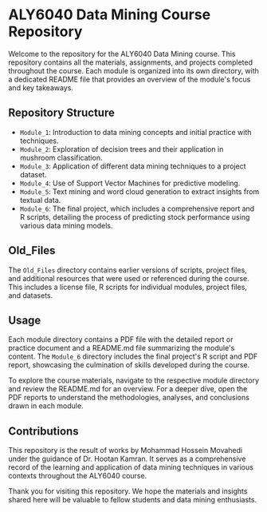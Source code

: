 # ALY6040 Data Mining Course Repository

Welcome to the repository for the ALY6040 Data Mining course. This repository contains all the materials, assignments, and projects completed throughout the course. Each module is organized into its own directory, with a dedicated README file that provides an overview of the module's focus and key takeaways.

## Repository Structure

- `Module_1`: Introduction to data mining concepts and initial practice with techniques.
- `Module_2`: Exploration of decision trees and their application in mushroom classification.
- `Module_3`: Application of different data mining techniques to a project dataset.
- `Module_4`: Use of Support Vector Machines for predictive modeling.
- `Module_5`: Text mining and word cloud generation to extract insights from textual data.
- `Module_6`: The final project, which includes a comprehensive report and R scripts, detailing the process of predicting stock performance using various data mining models.

## Old_Files

The `Old_Files` directory contains earlier versions of scripts, project files, and additional resources that were used or referenced during the course. This includes a license file, R scripts for individual modules, project files, and datasets.

## Usage

Each module directory contains a PDF file with the detailed report or practice document and a README.md file summarizing the module's content. The `Module_6` directory includes the final project's R script and PDF report, showcasing the culmination of skills developed during the course.

To explore the course materials, navigate to the respective module directory and review the README.md for an overview. For a deeper dive, open the PDF reports to understand the methodologies, analyses, and conclusions drawn in each module.

## Contributions

This repository is the result of works by Mohammad Hossein Movahedi under the guidance of Dr. Hootan Kamran. It serves as a comprehensive record of the learning and application of data mining techniques in various contexts throughout the ALY6040 course.

Thank you for visiting this repository. We hope the materials and insights shared here will be valuable to fellow students and data mining enthusiasts.


